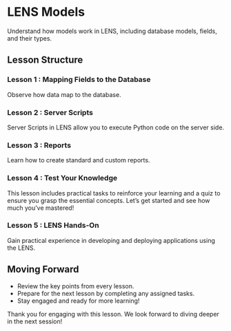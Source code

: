 # LENS Models

Understand how models work in LENS, including database models, fields, and their types.

## Lesson Structure

### Lesson 1 : Mapping Fields to the Database

Observe how data map to the database.

### Lesson 2 : Server Scripts

Server Scripts in LENS allow you to execute Python code on the server side.

### Lesson 3 : Reports

Learn how to create standard and custom reports.

### Lesson 4 : Test Your Knowledge

This lesson includes practical tasks to reinforce your learning and a quiz to ensure you grasp the essential concepts. Let’s get started and see how much you’ve mastered!

### Lesson 5 : LENS Hands-On

Gain practical experience in developing and deploying applications using the LENS.

## Moving Forward

-   Review the key points from every lesson.
-   Prepare for the next lesson by completing any assigned tasks.
-   Stay engaged and ready for more learning!

Thank you for engaging with this lesson. We look forward to diving deeper in the next session!
<!--stackedit_data:
eyJoaXN0b3J5IjpbLTQ5ODE3Nzk0MSwtMTIxNzczNzUxOCw2ND
QwMzMwMTgsLTEyMTc3Mzc1MThdfQ==
-->